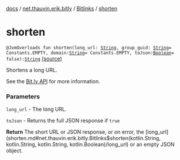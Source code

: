 [docs](../../index.md) / [net.thauvin.erik.bitly](../index.md) / [Bitlinks](index.md) / [shorten](./shorten.md)

# shorten

`@JvmOverloads fun shorten(long_url: `[`String`](https://kotlinlang.org/api/latest/jvm/stdlib/kotlin/-string/index.html)`, group_guid: `[`String`](https://kotlinlang.org/api/latest/jvm/stdlib/kotlin/-string/index.html)` = Constants.EMPTY, domain: `[`String`](https://kotlinlang.org/api/latest/jvm/stdlib/kotlin/-string/index.html)` = Constants.EMPTY, toJson: `[`Boolean`](https://kotlinlang.org/api/latest/jvm/stdlib/kotlin/-boolean/index.html)` = false): `[`String`](https://kotlinlang.org/api/latest/jvm/stdlib/kotlin/-string/index.html) [(source)](https://github.com/ethauvin/bitly-shorten/tree/master/src/main/kotlin/net/thauvin/erik/bitly/Bitlinks.kt#L185)

Shortens a long URL.

See the [Bit.ly API](https://dev.bitly.com/v4/#operation/createBitlink) for more information.

### Parameters

`long_url` - The long URL.

`toJson` - Returns the full JSON response if `true`

**Return**
The short URL or JSON response, or on error, the [long_url](shorten.md#net.thauvin.erik.bitly.Bitlinks$shorten(kotlin.String, kotlin.String, kotlin.String, kotlin.Boolean)/long_url) or an empty JSON object.


